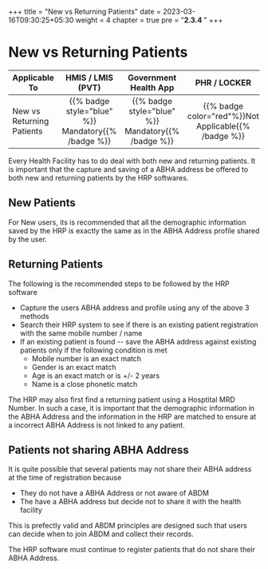 +++
title = "New vs Returning Patients"
date = 2023-03-16T09:30:25+05:30
weight = 4
chapter = true
pre = "<b>2.3.4 </b>"
+++

# New vs Returning Patients
|  Applicable To                             |   HMIS / LMIS (PVT)  |   Government Health App  |     PHR / LOCKER    |
|-------------------------------|:----------------------:|:--------------------:|:-------------------:|
|   New vs Returning Patients                      |  {{% badge style="blue" %}} Mandatory{{% /badge %}}       |  {{% badge style="blue" %}} Mandatory{{% /badge %}}        |  {{% badge color="red"%}}Not Applicable{{% /badge %}}     |

Every Health Facility has to do deal with both new and returning patients. It is important that the capture and saving of a ABHA address be offered to both new and returning patients by the HRP softwares.

## New Patients
For New users, its is recommended that all the demographic information saved by the HRP is exactly the same as in the ABHA Address profile shared by the user. 

## Returning Patients

The following is the recommended steps to be followed by the HRP software 

- Capture the users ABHA address and profile using any of the above 3 methods
- Search their HRP system to see if there is an existing patient registration with the same mobile number / name
- If an existing patient is found -- save the ABHA address against existing patients only if the following condition is met 
   - Mobile number is an exact match 
   - Gender is an exact match
   - Age is an exact match or is +/- 2 years 
   - Name is a close phonetic match 

The HRP may also first find a returning patient using a Hosptital MRD Number. In such a case, it is important that the demographic information in the ABHA Address and the information in the HRP are matched to ensure at a incorrect ABHA Address is not linked to any patient. 


## Patients not sharing ABHA Address

It is quite possible that several patients may not share their ABHA address at the time of registration because 

- They do not have a ABHA Address or not aware of ABDM
- The have a ABHA address but decide not to share it with the health facility 

This is prefectly valid and ABDM principles are designed such that users can decide when to join ABDM and collect their records. 

The HRP software must continue to register patients that do not share their ABHA Address.


